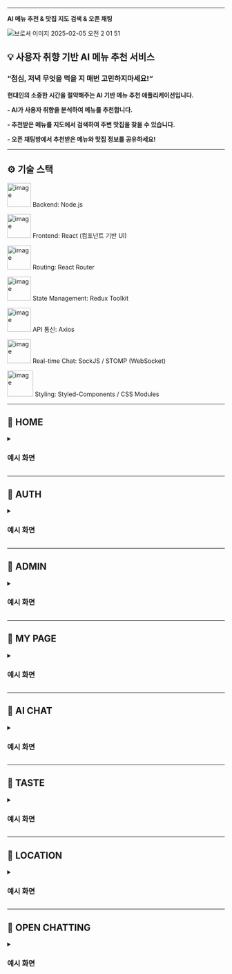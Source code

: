 
---

**AI 메뉴 추천 & 맛집 지도 검색 & 오픈 채팅**

![브로셔 이미지 2025-02-05 오전 2 01 51](https://github.com/user-attachments/assets/d66f7b57-b17b-4ccf-963b-ca83c7cf2b2e)

<aside>


## **💡 사용자 취향 기반 AI 메뉴 추천 서비스**

### **“점심, 저녁 무엇을 먹을 지 매번 고민하지마세요!“**

**현대인의 소중한 시간을 절약해주는 AI 기반 메뉴 추천 애플리케이션입니다.**

**- AI가 사용자 취향을 분석하여 메뉴를 추천합니다.**

**- 추천받은 메뉴를 지도에서 검색하여 주변 맛집을 찾을 수 있습니다.** 

**- 오픈 채팅방에서 추천받은 메뉴와 맛집 정보를 공유하세요!** 


</aside>

---

## **⚙️ 기술 스택**

<img width="55" alt="image" src="https://github.com/user-attachments/assets/29a1d72d-4e94-4775-9e25-5a5c604fac55" /> Backend: Node.js


<img width="55" alt="image" src="https://github.com/user-attachments/assets/2824bb89-e653-43e1-9d20-db77fa3a3779" /> Frontend: React (컴포넌트 기반 UI)


<img width="55" alt="image" src="https://github.com/user-attachments/assets/e5fbd874-f05c-4b5e-b196-304ee99e73c1" /> Routing: React Router

<img width="55" alt="image" src="https://github.com/user-attachments/assets/8e73135e-f10d-40c3-9a9c-cd5ef7d0a822" /> State Management: Redux Toolkit

<img width="55" alt="image" src="https://github.com/user-attachments/assets/6f3f0c75-3d43-474c-b82d-a8e3993f136f" /> API 통신: Axios

<img width="55" alt="image" src="https://github.com/user-attachments/assets/7ce3031b-a8e4-4071-8e6f-772112bd5075" /> Real-time Chat: SockJS / STOMP (WebSocket)

<img width="60" alt="image" src="https://github.com/user-attachments/assets/f355fc2a-4594-416a-a085-f7b46cc410b5" /> Styling: Styled-Components / CSS Modules


---
## 🍙 HOME

<details>
<summary><h3> 예시 화면 </h3></summary>

#### <일반회원 - 메인화면>
사용자가 AI 추천 메뉴와 맛집 정보를 확인하고 커뮤니티에 참여할 수 있습니다.
- AI가 추천한 메뉴를 확인하고, 관련 맛집을 검색할 수 있습니다.
- 사용자 위치 기반으로 반경 5km이내 주변 맛집 10개를 탐색할 수 있습니다.
- 로그인한 사용자들과 커뮤니티에서 소통할 수 있습니다.

<img width="1710" alt="일반회원_메인화면" src="https://github.com/user-attachments/assets/2d77021b-e706-450b-9fb9-02bdf0ed10a4" />

#### <관리자 - 메인화면>
관리자가 사용자 및 채팅방을 관리할 수 있는 대시보드 화면입니다.
- 운영 중인 채팅방과 사용자 목록을 관리할 수 있습니다.
- 시스템 운영을 위한 주요 기능을 제공합니다.

<img width="1511" alt="관리자_메인화면" src="https://github.com/user-attachments/assets/ccd49bdf-466c-4e17-bd42-e44da5392927" />

</details>

---

## 🍙 AUTH

<details>
<summary><h3> 예시 화면 </h3></summary>

#### <일반회원 - 회원가입>
- 이메일, 비밀번호, 닉네임을 입력하여 계정을 생성합니다.
- AI 메뉴 추천 및 오픈 채팅 기능을 이용할 수 있습니다.

<img width="1710" alt="(일반회원) 회원가입" src="https://github.com/user-attachments/assets/c25fb668-375e-41ca-b30d-50090b56e9a5" />

#### <관리자 - 회원가입>
- 일반 사용자보다 확장된 관리 기능을 사용할 수 있습니다.

<img width="1710" alt="(관리자) 회원가입" src="https://github.com/user-attachments/assets/e79d0267-6f7c-428d-9049-dd50788f22ed" />

#### <로그인>
- 이메일과 비밀번호를 입력하여 로그인할 수 있습니다.
<img width="1710" alt="로그인 화면" src="https://github.com/user-attachments/assets/f427f44d-aca8-4005-a658-80d419c43d8c" />

</details>

---

## 🍙 ADMIN

<details>
<summary><h3> 예시 화면 </h3></summary>

#### <채팅방 관리>
관리자가 운영 중인 모든 채팅방을 확인하고 관리할 수 있는 페이지입니다.
- 현재 운영 중인 채팅방을 확인하고 관리할 수 있습니다.
- 채팅방의 상태를 모니터링하고 설정을 변경할 수 있습니다.

<img width="1511" alt="관리자_채팅방 관리" src="https://github.com/user-attachments/assets/315bb012-2c14-46ab-b25b-8cbf9116ef37" />

#### <채팅방 설정>
새로운 채팅방을 생성하거나 기존 채팅방의 설정을 변경할 수 있는 기능입니다.
- 채팅방 이름,수정, 삭제 설정을 관리할 수 있습니다.
- 특정한 목적에 맞는 채팅방을 개설하여 사용자들의 참여를 유도할 수 있습니다.

<img width="1511" alt="관리자_채팅방 생성" src="https://github.com/user-attachments/assets/5e00143c-27a5-4612-83bb-ca344bbe1398" />

#### <채팅방 이름 변경>
운영 중인 채팅방의 이름을 변경할 수 있는 기능입니다.
- 채팅방의 주제를 변경하거나 보다 직관적인 이름으로 수정할 수 있습니다.

<img width="1511" alt="관리자_채팅방 이름 수정" src="https://github.com/user-attachments/assets/6b83fa43-0ba5-49df-99d3-631f290f707c" />

#### <채팅방 삭제>
더 이상 운영하지 않는 채팅방을 삭제할 수 있는 기능입니다.
- 불필요한 채팅방을 정리하여 쾌적한 환경을 유지할 수 있습니다.
- 삭제된 채팅방은 복구할 수 없으므로 신중히 결정해야 합니다.
  
<img width="1511" alt="관리자_채팅방 삭제" src="https://github.com/user-attachments/assets/1fec0e17-4e2b-44bc-b4ba-ba098c029055" />

#### <회원 목록 조회>
특정 채팅방에 참여 중인 회원들의 목록을 확인할 수 있는 기능입니다.
- 채팅방의 활성도를 모니터링할 수 있습니다.
- 동일 권한(ADMIN)은 삭제할 수 없도록 "보호됨"으로 표시됩니다.
- 추방 가능한 회원은 "접근 제한" 버튼이 활성화 됩니다.
- 추방 완료된 회원은 "접근 제한됨" 으로 버튼이 비활성화 됩니다.
  
<img width="1511" alt="관리자_회원 목록" src="https://github.com/user-attachments/assets/1c30aae7-1c0c-4ed0-8402-27f81f3ed41e" />

#### <회원 추방>
문제를 일으키거나 규칙을 위반한 사용자를 채팅방에서 강제 퇴장시킬 수 있는 기능입니다.
- 관리자 권한을 통해 특정 사용자를 강퇴할 수 있습니다.
- 원활한 운영을 위해 필요 시 추방할 수 있습니다.
  
<img width="1511" alt="관리자_회원 추방" src="https://github.com/user-attachments/assets/38d0ff1e-6a55-41c8-a7ee-4b320060ec7a" />

</details>

---

## 🍙 MY PAGE

<details>
<summary><h3> 예시 화면 </h3></summary>

#### <마이페이지 - 메인화면>
사용자의 개인 정보를 확인하고 설정을 변경할 수 있는 페이지입니다.
- 프로필 이미지 변경, 비밀번호 변경, 회원 탈퇴 등의 기능을 제공합니다.
  
<img width="1710" alt="마이페이지" src="https://github.com/user-attachments/assets/94b1e796-8257-4002-8ea8-e16b86e4509d" />

#### <프로필/닉네임 수정>
사용자 프로필 정보를 변경할 수 있는 기능입니다.
- 프로필 사진을 변경하고 닉네임을 수정할 수 있습니다.
  
<img width="1710" alt="마이페이지_프로필 및 닉네임 수정" src="https://github.com/user-attachments/assets/39dd715f-89cf-4970-b070-d10f45a288de" />

#### <비밀번호 변경>
계정 보안을 위해 비밀번호를 변경할 수 있는 기능입니다.
- 기존 비밀번호 입력 후 새로운 비밀번호로 변경 가능합니다.
- 보안 강화를 위해 주기적인 변경을 권장합니다.

<img width="1710" alt="비밀번호 변경" src="https://github.com/user-attachments/assets/b6a5d03c-0200-4c08-bc19-2c81e2e9a1a1" />

#### <회원 탈퇴>
계정을 삭제하고 모든 정보를 제거하는 기능입니다.
- 회원 탈퇴 시 저장된 데이터가 삭제되며 복구가 불가능합니다.
- 신중한 결정이 필요하며, 탈퇴 전 안내 메시지가 제공됩니다.
  
<img width="1710" alt="회원 탈퇴" src="https://github.com/user-attachments/assets/04d262f4-51ff-4536-8043-4c4c73f7a8d0" />

</details>

---

## 🍙 AI CHAT

<details>
<summary><h3> 예시 화면 </h3></summary>

#### <AI Chat>
AI와 채팅을 통해 메뉴를 추천받을 수 있습니다.
- 사용자의 취향을 반영한 메뉴를 실시간으로 추천합니다.
- 추천된 메뉴는 주변 맛집 검색을 통해 주변 맛집을 찾을 수 있습니다.

<img width="1710" alt="AI Chat" src="https://github.com/user-attachments/assets/d4cd61ca-1321-47a8-9348-ef41aaf6e788" />

#### <AI Chat - 추천 횟수 10개 초과>
- 하루 추천 횟수 10번을 초과하면 제한이 걸립니다.

<img width="1710" alt="AI Chat_추천 횟수 10개 초과" src="https://github.com/user-attachments/assets/ba8a110f-4836-41aa-994b-1f5abf6d5cce" />

</details>

---

## 🍙 TASTE

<details>
<summary><h3> 예시 화면 </h3></summary>

#### <카테고리 - 선호하는 음식>
사용자가 자주 먹거나 즐겨 찾는 음식을 선택할 수 있는 기능입니다.
- AI 추천 시스템이 사용자의 선호도를 반영하여 맞춤형 메뉴를 추천합니다.
- 좋아하는 음식 스타일에 따라 더욱 정확한 추천을 받을 수 있습니다.

<img width="1710" alt="선호하는 음식" src="https://github.com/user-attachments/assets/e3f23ba0-b6ae-4b07-b9a1-c2ee81388508" />

#### <카테고리 - 좋아하는 음식>
특정 메뉴나 요리를 선호하는 정도를 설정할 수 있습니다.
- 다양한 음식 카테고리에서 좋아하는 메뉴를 선택하면, AI가 이를 바탕으로 추천을 최적화합니다.
  
<img width="1710" alt="좋아하는 음식" src="https://github.com/user-attachments/assets/4b5fbdfc-146f-4944-9b69-06ce2b807ede" />

#### <카테고리 - 싫어하는 음식>
사용자가 기피하는 음식이나 알레르기 등으로 피하고 싶은 음식을 설정할 수 있습니다.
- AI는 추천 시 해당 음식을 제외하고 메뉴를 제안합니다.
- 음식 알레르기나 개인적인 기호를 반영하여 추천 품질을 높일 수 있습니다.

<img width="1710" alt="싫어하는 음식" src="https://github.com/user-attachments/assets/7f01ac04-35a1-4f3d-a39b-fe354dcbe39d" />

#### <카테고리 - 식단 성향>
사용자의 식습관이나 다이어트 성향을 반영할 수 있는 기능입니다.
- 채식주의, 저탄고지, 고단백 식단 등 다양한 식단 유형을 선택할 수 있습니다.
- AI가 사용자의 건강 및 라이프스타일을 고려하여 메뉴를 추천합니다.
  
<img width="1710" alt="식단 성향" src="https://github.com/user-attachments/assets/dde47838-784b-49cc-b2ea-d2716a2050ac" />

#### <카테고리 - 매운 단게>
사용자의 매운맛 선호도를 설정할 수 있는 기능입니다.
- 순한 맛부터 극강의 매운맛까지 단계별로 조절이 가능합니다.
- 매운 음식을 좋아하는 사용자에게는 강한 맛의 추천 메뉴를 제공합니다.
  
<img width="1710" alt="매운 단계" src="https://github.com/user-attachments/assets/ef8db089-6f4d-4318-8074-afbb755b6d4e" />

</details>

---

## 🍙 LOCATION

<details>
<summary><h3> 예시 화면 </h3></summary>

#### <주변 맛집 검색>
사용자가 추천받은 메뉴를 기반으로 주변 맛집을 찾을 수 있는 기능입니다.
- 사용자 위치 기반으로 반경 5km이내 주변 맛집 10개를 탐색할 수 있습니다.

<img width="1710" alt="주변 맛집 검색" src="https://github.com/user-attachments/assets/4ffb063c-b63a-428f-80e9-a080385a9733" />

</details>

---

## 🍙 OPEN CHATTING

<details>
<summary><h3> 예시 화면 </h3></summary>


#### <오먹 채팅방 목록>
- 다양한 주제의 채팅방을 선택하여 대화에 참여할 수 있습니다.
![오먹 채팅](https://github.com/user-attachments/assets/7366b13a-fa92-44ad-9140-851a8a31f35a)

#### <오먹 채팅방>
같은 관심사를 가진 사용자들이 자유롭게 소통할 수 있는 실시간 채팅방입니다.
- 추천받은 메뉴나 맛집에 대해 의견을 나눌 수 있습니다.
- 특정 메뉴나 음식점 관련 대화를 자유롭게 나눌 수 있습니다.

<img width="1710" alt="오먹 채팅방 목록" src="https://github.com/user-attachments/assets/94f27ea9-f666-4b2b-b114-e6baa940460c" />

</details>

